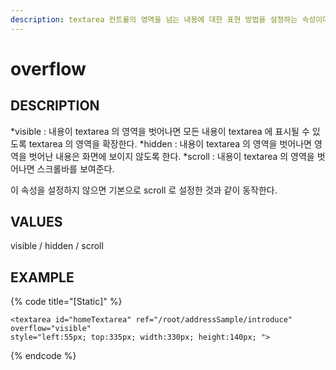 ```yaml
---
description: textarea 컨트롤의 영역을 넘는 내용에 대한 표현 방법을 설정하는 속성이다.    
---
```


#   overflow                       

## DESCRIPTION

*visible : 내용이 textarea 의 영역을 벗어나면 모든 내용이 textarea 에 표시될 수 있도록 textarea 의 영역을 확장한다.
*hidden : 내용이 textarea 의 영역을 벗어나면 영역을 벗어난 내용은 화면에 보이지 않도록 한다.
*scroll :  내용이 textarea 의 영역을 벗어나면 스크롤바를 보여준다.

이 속성을 설정하지 않으면 기본으로 scroll 로 설정한 것과 같이 동작한다.   

## VALUES

visible / hidden / scroll  

## EXAMPLE

{% code title="\[Static\]" %}
```markup
<textarea id="homeTextarea" ref="/root/addressSample/introduce" overflow="visible" 
style="left:55px; top:335px; width:330px; height:140px; ">  
```
{% endcode %}